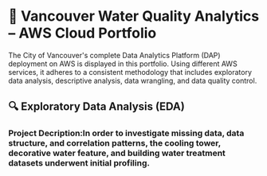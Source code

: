 # 📘 Vancouver Water Quality Analytics – AWS Cloud Portfolio
The City of Vancouver's complete Data Analytics Platform (DAP) deployment on AWS is displayed in this portfolio.  Using different AWS services, it adheres to a consistent methodology that includes exploratory data analysis, descriptive analysis, data wrangling, and data quality control.

## 🔍 Exploratory Data Analysis (EDA)
### Project Decription:In order to investigate missing data, data structure, and correlation patterns, the cooling tower, decorative water feature, and building water treatment datasets underwent initial profiling.





